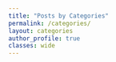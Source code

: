 ```yaml
---
title: "Posts by Categories"
permalink: /categories/
layout: categories
author_profile: true
classes: wide
---
```

